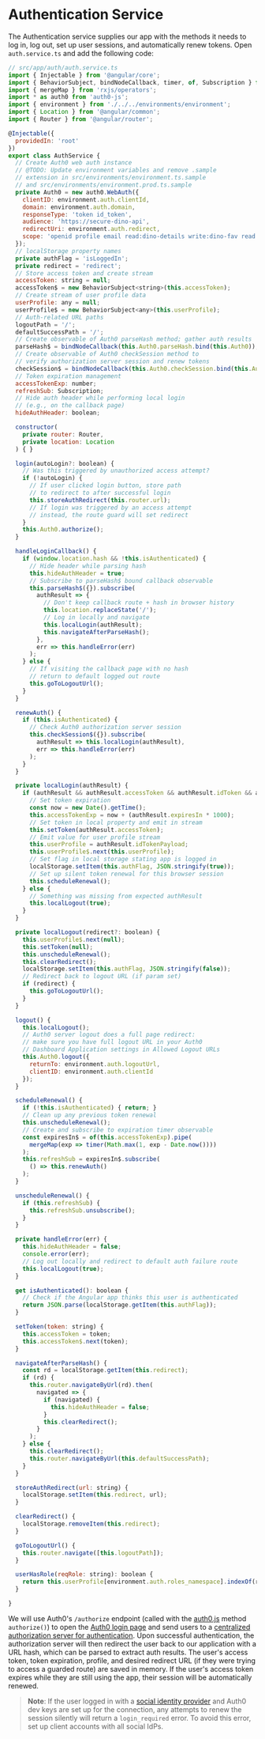 # Authentication Service

The Authentication service supplies our app with the methods it needs to log in, log out, set up user sessions, and automatically renew tokens. Open `auth.service.ts` and add the following code:

```js
// src/app/auth/auth.service.ts
import { Injectable } from '@angular/core';
import { BehaviorSubject, bindNodeCallback, timer, of, Subscription } from 'rxjs';
import { mergeMap } from 'rxjs/operators';
import * as auth0 from 'auth0-js';
import { environment } from './../../environments/environment';
import { Location } from '@angular/common';
import { Router } from '@angular/router';

@Injectable({
  providedIn: 'root'
})
export class AuthService {
  // Create Auth0 web auth instance
  // @TODO: Update environment variables and remove .sample
  // extension in src/environments/environment.ts.sample
  // and src/environments/environment.prod.ts.sample
  private Auth0 = new auth0.WebAuth({
    clientID: environment.auth.clientId,
    domain: environment.auth.domain,
    responseType: 'token id_token',
    audience: 'https://secure-dino-api',
    redirectUri: environment.auth.redirect,
    scope: 'openid profile email read:dino-details write:dino-fav read:admin'
  });
  // localStorage property names
  private authFlag = 'isLoggedIn';
  private redirect = 'redirect';
  // Store access token and create stream
  accessToken: string = null;
  accessToken$ = new BehaviorSubject<string>(this.accessToken);
  // Create stream of user profile data
  userProfile: any = null;
  userProfile$ = new BehaviorSubject<any>(this.userProfile);
  // Auth-related URL paths
  logoutPath = '/';
  defaultSuccessPath = '/';
  // Create observable of Auth0 parseHash method; gather auth results
  parseHash$ = bindNodeCallback(this.Auth0.parseHash.bind(this.Auth0));
  // Create observable of Auth0 checkSession method to
  // verify authorization server session and renew tokens
  checkSession$ = bindNodeCallback(this.Auth0.checkSession.bind(this.Auth0));
  // Token expiration management
  accessTokenExp: number;
  refreshSub: Subscription;
  // Hide auth header while performing local login
  // (e.g., on the callback page)
  hideAuthHeader: boolean;

  constructor(
    private router: Router,
    private location: Location
  ) { }

  login(autoLogin?: boolean) {
    // Was this triggered by unauthorized access attempt?
    if (!autoLogin) {
      // If user clicked login button, store path
      // to redirect to after successful login
      this.storeAuthRedirect(this.router.url);
      // If login was triggered by an access attempt
      // instead, the route guard will set redirect
    }
    this.Auth0.authorize();
  }

  handleLoginCallback() {
    if (window.location.hash && !this.isAuthenticated) {
      // Hide header while parsing hash
      this.hideAuthHeader = true;
      // Subscribe to parseHash$ bound callback observable
      this.parseHash$({}).subscribe(
        authResult => {
          // Don't keep callback route + hash in browser history
          this.location.replaceState('/');
          // Log in locally and navigate
          this.localLogin(authResult);
          this.navigateAfterParseHash();
        },
        err => this.handleError(err)
      );
    } else {
      // If visiting the callback page with no hash
      // return to default logged out route
      this.goToLogoutUrl();
    }
  }

  renewAuth() {
    if (this.isAuthenticated) {
      // Check Auth0 authorization server session
      this.checkSession$({}).subscribe(
        authResult => this.localLogin(authResult),
        err => this.handleError(err)
      );
    }
  }

  private localLogin(authResult) {
    if (authResult && authResult.accessToken && authResult.idToken && authResult.idTokenPayload) {
      // Set token expiration
      const now = new Date().getTime();
      this.accessTokenExp = now + (authResult.expiresIn * 1000);
      // Set token in local property and emit in stream
      this.setToken(authResult.accessToken);
      // Emit value for user profile stream
      this.userProfile = authResult.idTokenPayload;
      this.userProfile$.next(this.userProfile);
      // Set flag in local storage stating app is logged in
      localStorage.setItem(this.authFlag, JSON.stringify(true));
      // Set up silent token renewal for this browser session
      this.scheduleRenewal();
    } else {
      // Something was missing from expected authResult
      this.localLogout(true);
    }
  }

  private localLogout(redirect?: boolean) {
    this.userProfile$.next(null);
    this.setToken(null);
    this.unscheduleRenewal();
    this.clearRedirect();
    localStorage.setItem(this.authFlag, JSON.stringify(false));
    // Redirect back to logout URL (if param set)
    if (redirect) {
      this.goToLogoutUrl();
    }
  }

  logout() {
    this.localLogout();
    // Auth0 server logout does a full page redirect:
    // make sure you have full logout URL in your Auth0
    // Dashboard Application settings in Allowed Logout URLs
    this.Auth0.logout({
      returnTo: environment.auth.logoutUrl,
      clientID: environment.auth.clientId
    });
  }

  scheduleRenewal() {
    if (!this.isAuthenticated) { return; }
    // Clean up any previous token renewal
    this.unscheduleRenewal();
    // Create and subscribe to expiration timer observable
    const expiresIn$ = of(this.accessTokenExp).pipe(
      mergeMap(exp => timer(Math.max(1, exp - Date.now())))
    );
    this.refreshSub = expiresIn$.subscribe(
      () => this.renewAuth()
    );
  }

  unscheduleRenewal() {
    if (this.refreshSub) {
      this.refreshSub.unsubscribe();
    }
  }

  private handleError(err) {
    this.hideAuthHeader = false;
    console.error(err);
    // Log out locally and redirect to default auth failure route
    this.localLogout(true);
  }

  get isAuthenticated(): boolean {
    // Check if the Angular app thinks this user is authenticated
    return JSON.parse(localStorage.getItem(this.authFlag));
  }

  setToken(token: string) {
    this.accessToken = token;
    this.accessToken$.next(token);
  }

  navigateAfterParseHash() {
    const rd = localStorage.getItem(this.redirect);
    if (rd) {
      this.router.navigateByUrl(rd).then(
        navigated => {
          if (navigated) {
            this.hideAuthHeader = false;
          }
          this.clearRedirect();
        }
      );
    } else {
      this.clearRedirect();
      this.router.navigateByUrl(this.defaultSuccessPath);
    }
  }

  storeAuthRedirect(url: string) {
    localStorage.setItem(this.redirect, url);
  }

  clearRedirect() {
    localStorage.removeItem(this.redirect);
  }

  goToLogoutUrl() {
    this.router.navigate([this.logoutPath]);
  }

  userHasRole(reqRole: string): boolean {
    return this.userProfile[environment.auth.roles_namespace].indexOf(reqRole) > -1;
  }

}
```

We will use Auth0's `/authorize` endpoint \(called with the [auth0.js](https://auth0.com/docs/libraries/auth0js) method `authorize()`\) to open the [Auth0 login page](https://auth0.com/docs/hosted-pages/login) and send users to a [centralized authorization server for authentication](https://auth0.com/blog/authentication-provider-best-practices-centralized-login/). Upon successful authentication, the authorization server will then redirect the user back to our application with a URL hash, which can be parsed to extract auth results. The user's access token, token expiration, profile, and desired redirect URL \(if they were trying to access a guarded route\) are saved in memory. If the user's access token expires while they are still using the app, their session will be automatically renewed.

> **Note**: If the user logged in with a [social identity provider](/auth0-setup.md#set-up-social-identity-providers) and Auth0 dev keys are set up for the connection, any attempts to renew the session silently will return a `login_required` error. To avoid this error, set up client accounts with all social IdPs.




